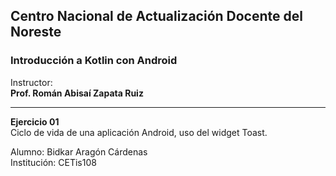 ## Centro Nacional de Actualización Docente del Noreste
### Introducción a Kotlin con Android

Instructor:<br>
**Prof. Román Abisaí Zapata Ruiz**

<hr>

**Ejercicio 01**<br>
Ciclo de vida de una aplicación Android, uso del widget Toast.

Alumno: Bidkar Aragón Cárdenas<br>
Institución: CETis108